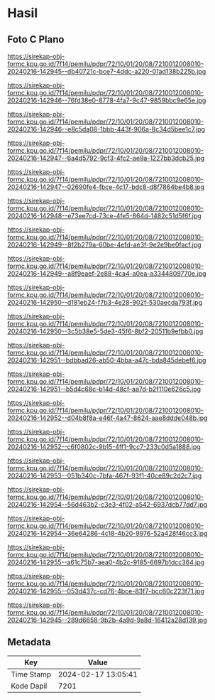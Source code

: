 # Hasil

## Foto C Plano

https://sirekap-obj-formc.kpu.go.id/7f14/pemilu/pdpr/72/10/01/20/08/7210012008010-20240216-142945--db40721c-bce7-4ddc-a220-01ad138b225b.jpg

https://sirekap-obj-formc.kpu.go.id/7f14/pemilu/pdpr/72/10/01/20/08/7210012008010-20240216-142946--76fd38e0-8778-4fa7-9c47-9859bbc9e65e.jpg

https://sirekap-obj-formc.kpu.go.id/7f14/pemilu/pdpr/72/10/01/20/08/7210012008010-20240216-142946--e8c5da08-1bbb-443f-906a-8c34d5bee1c7.jpg

https://sirekap-obj-formc.kpu.go.id/7f14/pemilu/pdpr/72/10/01/20/08/7210012008010-20240216-142947--6a4d5792-9cf3-4fc2-ae9a-1227bb3dcb25.jpg

https://sirekap-obj-formc.kpu.go.id/7f14/pemilu/pdpr/72/10/01/20/08/7210012008010-20240216-142947--02690fe4-fbce-4c17-bdc8-d8f7864be4b8.jpg

https://sirekap-obj-formc.kpu.go.id/7f14/pemilu/pdpr/72/10/01/20/08/7210012008010-20240216-142948--e73ee7cd-73ce-4fe5-864d-1482c51d5f6f.jpg

https://sirekap-obj-formc.kpu.go.id/7f14/pemilu/pdpr/72/10/01/20/08/7210012008010-20240216-142949--8f2b279a-60be-4efd-ae3f-9e2e9be0facf.jpg

https://sirekap-obj-formc.kpu.go.id/7f14/pemilu/pdpr/72/10/01/20/08/7210012008010-20240216-142949--a8f9eaef-2e88-4ca4-a0ea-a3344809770e.jpg

https://sirekap-obj-formc.kpu.go.id/7f14/pemilu/pdpr/72/10/01/20/08/7210012008010-20240216-142950--d181eb24-f7b3-4e28-902f-530aecda793f.jpg

https://sirekap-obj-formc.kpu.go.id/7f14/pemilu/pdpr/72/10/01/20/08/7210012008010-20240216-142950--3c5b38e5-5de3-45f6-8bf2-20511b9efbb0.jpg

https://sirekap-obj-formc.kpu.go.id/7f14/pemilu/pdpr/72/10/01/20/08/7210012008010-20240216-142951--bdbbad26-ab50-4bba-a47c-bda845debef6.jpg

https://sirekap-obj-formc.kpu.go.id/7f14/pemilu/pdpr/72/10/01/20/08/7210012008010-20240216-142951--b5d4c68c-b14d-48cf-aa7d-b2f110e626c5.jpg

https://sirekap-obj-formc.kpu.go.id/7f14/pemilu/pdpr/72/10/01/20/08/7210012008010-20240216-142952--d04b8f8a-e46f-4a47-8624-aae8ddde048b.jpg

https://sirekap-obj-formc.kpu.go.id/7f14/pemilu/pdpr/72/10/01/20/08/7210012008010-20240216-142952--c6f0802c-9b15-4ff1-9cc7-233c0d5a1888.jpg

https://sirekap-obj-formc.kpu.go.id/7f14/pemilu/pdpr/72/10/01/20/08/7210012008010-20240216-142953--051b340c-7bfa-467f-93f1-40ce89c2d2c7.jpg

https://sirekap-obj-formc.kpu.go.id/7f14/pemilu/pdpr/72/10/01/20/08/7210012008010-20240216-142954--56d463b2-c3e3-4f02-a542-6937dcb77dd7.jpg

https://sirekap-obj-formc.kpu.go.id/7f14/pemilu/pdpr/72/10/01/20/08/7210012008010-20240216-142954--36e64286-4c18-4b20-9976-52a428f46cc3.jpg

https://sirekap-obj-formc.kpu.go.id/7f14/pemilu/pdpr/72/10/01/20/08/7210012008010-20240216-142955--a61c75b7-aea0-4b2c-9185-6697b1dcc364.jpg

https://sirekap-obj-formc.kpu.go.id/7f14/pemilu/pdpr/72/10/01/20/08/7210012008010-20240216-142955--053d437c-cd76-4bce-83f7-bcc60c223f71.jpg

https://sirekap-obj-formc.kpu.go.id/7f14/pemilu/pdpr/72/10/01/20/08/7210012008010-20240216-142945--289d6658-9b2b-4a9d-9a8d-16412a28d139.jpg


## Metadata

| Key        | Value               |
| ---------- | ------------------- |
| Time Stamp | 2024-02-17 13:05:41 |
| Kode Dapil | 7201                |



